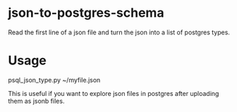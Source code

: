 # json-to-postgres-schema
Read the first line of a json file and turn the json into a list of postgres types.

# Usage
psql_json_type.py ~/myfile.json

This is useful if you want to explore json files in postgres after uploading them as jsonb files.

